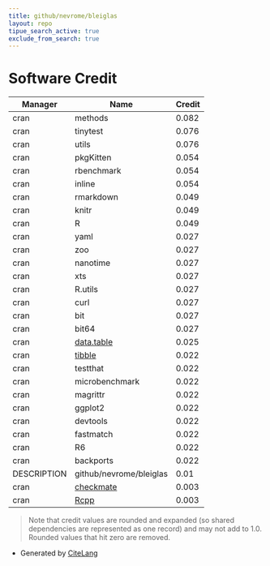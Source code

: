```yaml
---
title: github/nevrome/bleiglas
layout: repo
tipue_search_active: true
exclude_from_search: true
---
```

# Software Credit

|Manager|Name|Credit|
|-------|----|------|
|cran|methods|0.082|
|cran|tinytest|0.076|
|cran|utils|0.076|
|cran|pkgKitten|0.054|
|cran|rbenchmark|0.054|
|cran|inline|0.054|
|cran|rmarkdown|0.049|
|cran|knitr|0.049|
|cran|R|0.049|
|cran|yaml|0.027|
|cran|zoo|0.027|
|cran|nanotime|0.027|
|cran|xts|0.027|
|cran|R.utils|0.027|
|cran|curl|0.027|
|cran|bit|0.027|
|cran|bit64|0.027|
|cran|[data.table](https://r-datatable.com)|0.025|
|cran|[tibble](https://tibble.tidyverse.org/)|0.022|
|cran|testthat|0.022|
|cran|microbenchmark|0.022|
|cran|magrittr|0.022|
|cran|ggplot2|0.022|
|cran|devtools|0.022|
|cran|fastmatch|0.022|
|cran|R6|0.022|
|cran|backports|0.022|
|DESCRIPTION|github/nevrome/bleiglas|0.01|
|cran|[checkmate](https://github.com/mllg/checkmate)|0.003|
|cran|[Rcpp](http://www.rcpp.org)|0.003|


> Note that credit values are rounded and expanded (so shared dependencies are represented as one record) and may not add to 1.0. Rounded values that hit zero are removed.


- Generated by [CiteLang](https://github.com/vsoch/citelang)
